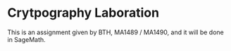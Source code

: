 # Crytpography Laboration

This is an assignment given by BTH, MA1489 / MA1490, and it will be done in SageMath.